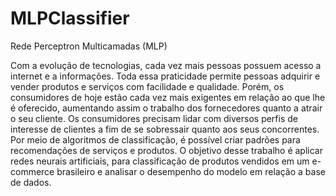 # MLPClassifier
Rede Perceptron Multicamadas (MLP)

Com a evolução de tecnologias, cada vez mais pessoas possuem acesso a internet e a informações. Toda essa praticidade permite pessoas adquirir e vender produtos e serviços com facilidade e qualidade. Porém, os consumidores de hoje estão cada vez mais exigentes em relação ao que lhe é oferecido, aumentando assim o trabalho dos fornecedores quanto a atrair o seu cliente. Os consumidores precisam lidar com diversos perfis de interesse de clientes a fim de se sobressair quanto aos seus concorrentes. Por meio de algoritmos de classificação, é possível criar padrões para recomendações de serviços e produtos. O objetivo desse trabalho é aplicar redes neurais artificiais, para classificação de produtos vendidos em um e-commerce brasileiro e analisar o desempenho do modelo em relação a base de dados.
